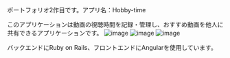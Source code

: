 ポートフォリオ2作目です。アプリ名：Hobby-time

このアプリケーションは動画の視聴時間を記録・管理し、おすすめ動画を他人に共有できるアプリケーションです。
![image](https://user-images.githubusercontent.com/70414500/138575398-0f144142-bfd9-4285-ad44-05d2984dd385.png)
![image](https://user-images.githubusercontent.com/70414500/138575401-fc7249a2-d375-471f-8a63-aa1b6058cffa.png)
![image](https://user-images.githubusercontent.com/70414500/138575410-5046caf4-a6f0-4020-831c-9d8348472dda.png)

バックエンドにRuby on Rails、フロントエンドにAngularを使用しています。
